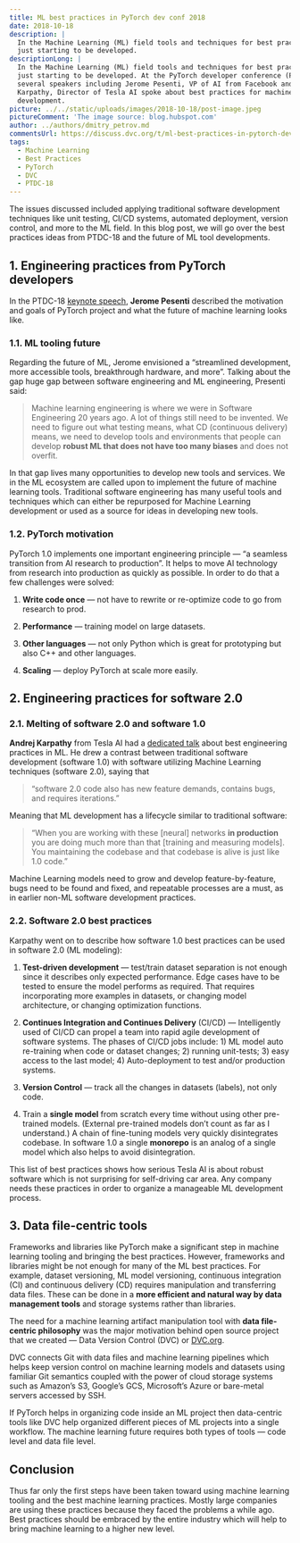 ```yaml
---
title: ML best practices in PyTorch dev conf 2018
date: 2018-10-18
description: |
  In the Machine Learning (ML) field tools and techniques for best practices are
  just starting to be developed.
descriptionLong: |
  In the Machine Learning (ML) field tools and techniques for best practices are
  just starting to be developed. At the PyTorch developer conference (PTDC-18),
  several speakers including Jerome Pesenti, VP of AI from Facebook and Andrej
  Karpathy, Director of Tesla AI spoke about best practices for machine learning
  development.
picture: ../../static/uploads/images/2018-10-18/post-image.jpeg
pictureComment: 'The image source: blog.hubspot.com'
author: ../authors/dmitry_petrov.md
commentsUrl: https://discuss.dvc.org/t/ml-best-practices-in-pytorch-dev-conf-2018/294
tags:
  - Machine Learning
  - Best Practices
  - PyTorch
  - DVC
  - PTDC-18
---
```


The issues discussed included applying traditional software development
techniques like unit testing, CI/CD systems, automated deployment, version
control, and more to the ML field. In this blog post, we will go over the best
practices ideas from PTDC-18 and the future of ML tool developments.

## 1. Engineering practices from PyTorch developers

In the PTDC-18
[keynote speech](https://www.facebook.com/pytorch/videos/482401942168584/),
**Jerome Pesenti** described the motivation and goals of PyTorch project and
what the future of machine learning looks like.

### 1.1. ML tooling future

Regarding the future of ML, Jerome envisioned a “streamlined development, more
accessible tools, breakthrough hardware, and more”. Talking about the gap huge
gap between software engineering and ML engineering, Presenti said:

> Machine learning engineering is where we were in Software Engineering 20 years
> ago. A lot of things still need to be invented. We need to figure out what
> testing means, what CD (continuous delivery) means, we need to develop tools
> and environments that people can develop **robust ML that does not have too
> many biases** and does not overfit.

In that gap lives many opportunities to develop new tools and services. We in
the ML ecosystem are called upon to implement the future of machine learning
tools. Traditional software engineering has many useful tools and techniques
which can either be repurposed for Machine Learning development or used as a
source for ideas in developing new tools.

### 1.2. PyTorch motivation

PyTorch 1.0 implements one important engineering principle — “a seamless
transition from AI research to production”. It helps to move AI technology from
research into production as quickly as possible. In order to do that a few
challenges were solved:

1. **Write code once** — not have to rewrite or re-optimize code to go from
   research to prod.

1. **Performance** — training model on large datasets.

1. **Other languages** — not only Python which is great for prototyping but also
   C++ and other languages.

1. **Scaling** — deploy PyTorch at scale more easily.

## 2. Engineering practices for software 2.0

### 2.1. Melting of software 2.0 and software 1.0

**Andrej Karpathy** from Tesla AI had a
[dedicated talk](https://www.facebook.com/pytorch/videos/169366590639145/) about
best engineering practices in ML. He drew a contrast between traditional
software development (software 1.0) with software utilizing Machine Learning
techniques (software 2.0), saying that

> “software 2.0 code also has new feature demands, contains bugs, and requires
> iterations.”

Meaning that ML development has a lifecycle similar to traditional software:

> “When you are working with these [neural] networks **in production** you are
> doing much more than that [training and measuring models]. You maintaining the
> codebase and that codebase is alive is just like 1.0 code.”

Machine Learning models need to grow and develop feature-by-feature, bugs need
to be found and fixed, and repeatable processes are a must, as in earlier non-ML
software development practices.

### 2.2. Software 2.0 best practices

Karpathy went on to describe how software 1.0 best practices can be used in
software 2.0 (ML modeling):

1. **Test-driven development** — test/train dataset separation is not enough
   since it describes only expected performance. Edge cases have to be tested to
   ensure the model performs as required. That requires incorporating more
   examples in datasets, or changing model architecture, or changing
   optimization functions.

1. **Continues Integration and Continues Delivery** (CI/CD) — Intelligently used
   of CI/CD can propel a team into rapid agile development of software systems.
   The phases of CI/CD jobs include: 1) ML model auto re-training when code or
   dataset changes; 2) running unit-tests; 3) easy access to the last model; 4)
   Auto-deployment to test and/or production systems.

1. **Version Control** — track all the changes in datasets (labels), not only
   code.

1. Train a **single model** from scratch every time without using other
   pre-trained models. (External pre-trained models don’t count as far as I
   understand.) A chain of fine-tuning models very quickly disintegrates
   codebase. In software 1.0 a single **monorepo** is an analog of a single
   model which also helps to avoid disintegration.

This list of best practices shows how serious Tesla AI is about robust software
which is not surprising for self-driving car area. Any company needs these
practices in order to organize a manageable ML development process.

## 3. Data file-centric tools

Frameworks and libraries like PyTorch make a significant step in machine
learning tooling and bringing the best practices. However, frameworks and
libraries might be not enough for many of the ML best practices. For example,
dataset versioning, ML model versioning, continuous integration (CI) and
continuous delivery (CD) requires manipulation and transferring data files.
These can be done in a **more efficient and natural way by data management
tools** and storage systems rather than libraries.

The need for a machine learning artifact manipulation tool with **data
file-centric philosophy** was the major motivation behind open source project
that we created — Data Version Control (DVC) or [DVC.org](http://dvc.org).

DVC connects Git with data files and machine learning pipelines which helps keep
version control on machine learning models and datasets using familiar Git
semantics coupled with the power of cloud storage systems such as Amazon’s S3,
Google’s GCS, Microsoft’s Azure or bare-metal servers accessed by SSH.

If PyTorch helps in organizing code inside an ML project then data-centric tools
like DVC help organized different pieces of ML projects into a single workflow.
The machine learning future requires both types of tools — code level and data
file level.

## Conclusion

Thus far only the first steps have been taken toward using machine learning
tooling and the best machine learning practices. Mostly large companies are
using these practices because they faced the problems a while ago. Best
practices should be embraced by the entire industry which will help to bring
machine learning to a higher new level.
